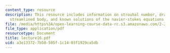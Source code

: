 ```yaml
---
content_type: resource
description: This resource includes information on strouhal number, drag on a very
  streamlined body, and known solutions of the navier-stokes equations.
file: /media/https%3A/open-learning-course-data-rc.s3.amazonaws.com/2-20-marine-hydrodynamics-13-021-spring-2005/a3e133727b50505f1c1403f1929ca5db_lecture16.pdf
file_type: application/pdf
resourcetype: Document
title: lecture16.pdf
uid: a3e13372-7b50-505f-1c14-03f1929ca5db
---
```

